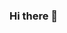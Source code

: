### Hi there 👋

<!--
**Rociok4/Rociok4** is a ✨ _special_ ✨ repository because its `README.md` (this file) appears on your GitHub profile.

Here are some ideas to get you started:

- 🔭 Desarrolladora frontend
- 🌱 En continua formación
- 👯 Busco trabajo como desarrolladora frontend
- 🤔 I’m looking for help with ...
- 💬 Angular, JavaScript, TypeScript, CSS, HTML, Bootstrop
- 📫 ro.rodriguez.jara@gmail..com

- ¿Dónde encontrarme?
  . (LinkenId): 'https://linkedin.com/in/rocio-rodriguez-jara-595bb8244

-->

